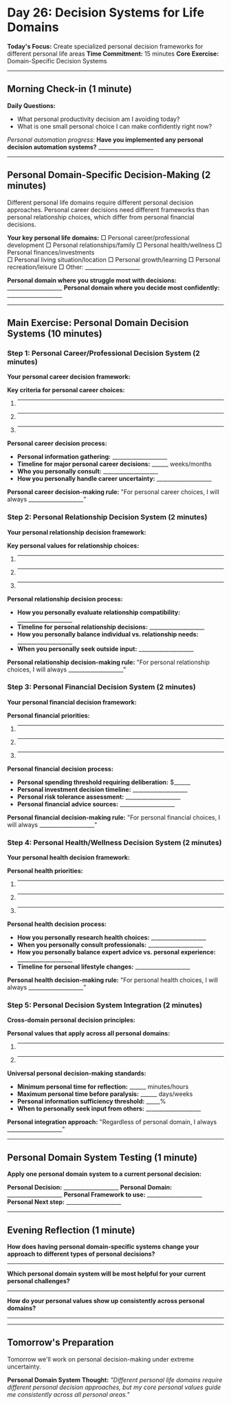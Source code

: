 # Day 26: Decision Systems for Life Domains

**Today's Focus:** Create specialized personal decision frameworks for different personal life areas
**Time Commitment:** 15 minutes
**Core Exercise:** Domain-Specific Decision Systems

---

## Morning Check-in (1 minute)

**Daily Questions:**
- What personal productivity decision am I avoiding today?
- What is one small personal choice I can make confidently right now?

*Personal automation progress:*
**Have you implemented any personal decision automation systems?** ____________________

---

## Personal Domain-Specific Decision-Making (2 minutes)

Different personal life domains require different personal decision approaches. Personal career decisions need different frameworks than personal relationship choices, which differ from personal financial decisions.

**Your key personal life domains:**
□ Personal career/professional development
□ Personal relationships/family
□ Personal health/wellness
□ Personal finances/investments  
□ Personal living situation/location
□ Personal growth/learning
□ Personal recreation/leisure
□ Other: ____________________

**Personal domain where you struggle most with decisions:** ____________________
**Personal domain where you decide most confidently:** ____________________

---

## Main Exercise: Personal Domain Decision Systems (10 minutes)

### Step 1: Personal Career/Professional Decision System (2 minutes)

**Your personal career decision framework:**

**Key criteria for personal career choices:**
1. ____________________
2. ____________________
3. ____________________

**Personal career decision process:**
- **Personal information gathering:** ____________________
- **Timeline for major personal career decisions:** ______ weeks/months
- **Who you personally consult:** ____________________
- **How you personally handle career uncertainty:** ____________________

**Personal career decision-making rule:**
"For personal career choices, I will always ____________________"

### Step 2: Personal Relationship Decision System (2 minutes)

**Your personal relationship decision framework:**

**Key personal values for relationship choices:**
1. ____________________
2. ____________________
3. ____________________

**Personal relationship decision process:**
- **How you personally evaluate relationship compatibility:** ____________________
- **Timeline for personal relationship decisions:** ____________________
- **How you personally balance individual vs. relationship needs:** ____________________
- **When you personally seek outside input:** ____________________

**Personal relationship decision-making rule:**
"For personal relationship choices, I will always ____________________"

### Step 3: Personal Financial Decision System (2 minutes)

**Your personal financial decision framework:**

**Personal financial priorities:**
1. ____________________
2. ____________________
3. ____________________

**Personal financial decision process:**
- **Personal spending threshold requiring deliberation:** $______
- **Personal investment decision timeline:** ____________________
- **Personal risk tolerance assessment:** ____________________
- **Personal financial advice sources:** ____________________

**Personal financial decision-making rule:**
"For personal financial choices, I will always ____________________"

### Step 4: Personal Health/Wellness Decision System (2 minutes)

**Your personal health decision framework:**

**Personal health priorities:**
1. ____________________
2. ____________________
3. ____________________

**Personal health decision process:**
- **How you personally research health choices:** ____________________
- **When you personally consult professionals:** ____________________
- **How you personally balance expert advice vs. personal experience:** ____________________
- **Timeline for personal lifestyle changes:** ____________________

**Personal health decision-making rule:**
"For personal health choices, I will always ____________________"

### Step 5: Personal Decision System Integration (2 minutes)

**Cross-domain personal decision principles:**

**Personal values that apply across all personal domains:**
1. ____________________
2. ____________________

**Universal personal decision-making standards:**
- **Minimum personal time for reflection:** ______ minutes/hours
- **Maximum personal time before paralysis:** ______ days/weeks  
- **Personal information sufficiency threshold:** _____%
- **When to personally seek input from others:** ____________________

**Personal integration approach:**
"Regardless of personal domain, I always ____________________"

---

## Personal Domain System Testing (1 minute)

**Apply one personal domain system to a current personal decision:**

**Personal Decision:** ____________________
**Personal Domain:** ____________________
**Personal Framework to use:** ____________________
**Personal Next step:** ____________________

---

## Evening Reflection (1 minute)

**How does having personal domain-specific systems change your approach to different types of personal decisions?**
____________________

**Which personal domain system will be most helpful for your current personal challenges?**
____________________

**How do your personal values show up consistently across personal domains?**
____________________

---

## Tomorrow's Preparation
Tomorrow we'll work on personal decision-making under extreme uncertainty.

**Personal Domain System Thought:**
*"Different personal life domains require different personal decision approaches, but my core personal values guide me consistently across all personal areas."*